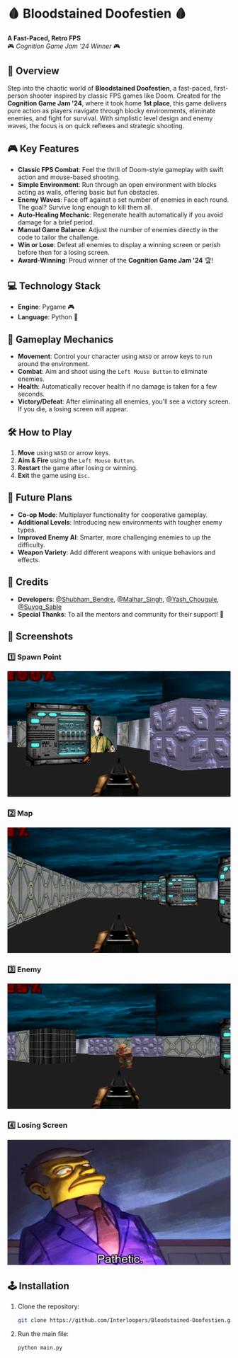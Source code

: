 # 🩸 **Bloodstained Doofestien** 🩸  
**A Fast-Paced, Retro FPS**  
🎮 *Cognition Game Jam '24 Winner* 🎮  

## 🌟 **Overview**  
Step into the chaotic world of **Bloodstained Doofestien**, a fast-paced, first-person shooter inspired by classic FPS games like Doom. Created for the **Cognition Game Jam '24**, where it took home **1st place**, this game delivers pure action as players navigate through blocky environments, eliminate enemies, and fight for survival. With simplistic level design and enemy waves, the focus is on quick reflexes and strategic shooting.

## 🎮 **Key Features**  
- **Classic FPS Combat**: Feel the thrill of Doom-style gameplay with swift action and mouse-based shooting.
- **Simple Environment**: Run through an open environment with blocks acting as walls, offering basic but fun obstacles.
- **Enemy Waves**: Face off against a set number of enemies in each round. The goal? Survive long enough to kill them all.
- **Auto-Healing Mechanic**: Regenerate health automatically if you avoid damage for a brief period.
- **Manual Game Balance**: Adjust the number of enemies directly in the code to tailor the challenge.
- **Win or Lose**: Defeat all enemies to display a winning screen or perish before then for a losing screen.
- **Award-Winning**: Proud winner of the **Cognition Game Jam '24** 🏆!

## 💻 **Technology Stack**  
- **Engine**: Pygame 🎮  
- **Language**: Python 🐍

## 🚀 **Gameplay Mechanics**  
- **Movement**: Control your character using `WASD` or arrow keys to run around the environment.
- **Combat**: Aim and shoot using the `Left Mouse Button` to eliminate enemies.
- **Health**: Automatically recover health if no damage is taken for a few seconds.
- **Victory/Defeat**: After eliminating all enemies, you'll see a victory screen. If you die, a losing screen will appear.

## 🛠️ **How to Play**  
1. **Move** using `WASD` or arrow keys.
2. **Aim & Fire** using the `Left Mouse Button`.
3. **Restart** the game after losing or winning.
4. **Exit** the game using `Esc`.

## 🔧 **Future Plans**  
- **Co-op Mode**: Multiplayer functionality for cooperative gameplay.
- **Additional Levels**: Introducing new environments with tougher enemy types.
- **Improved Enemy AI**: Smarter, more challenging enemies to up the difficulty.
- **Weapon Variety**: Add different weapons with unique behaviors and effects.

## 📜 **Credits**  
- **Developers**: [@Shubham_Bendre](https://github.com/Shubham-Bendre), [@Malhar_Singh](https://github.com/Malhar2400), [@Yash_Chougule](https://github.com/YxASH), [@Suyog_Sable](https://github.com/Suyog_Sable)  
- **Special Thanks**: To all the mentors and community for their support! 🎉

## 📸 **Screenshots**  

### 1️⃣ Spawn Point  
![Gameplay](./screenshots/spawn_point.png)  
### 2️⃣ Map
![Gameplay](./screenshots/map.png)  
### 3️⃣ Enemy
![Gameplay](./screenshots/enemy.png)  
### 4️⃣ Losing Screen
![Gameplay](./screenshots/losing_screen.png)  

## 🕹️ **Installation**  
1. Clone the repository:  
   ```bash
   git clone https://github.com/Interloopers/Bloodstained-Doofestien.git

2. Run the main file:
   ```bash
   python main.py

